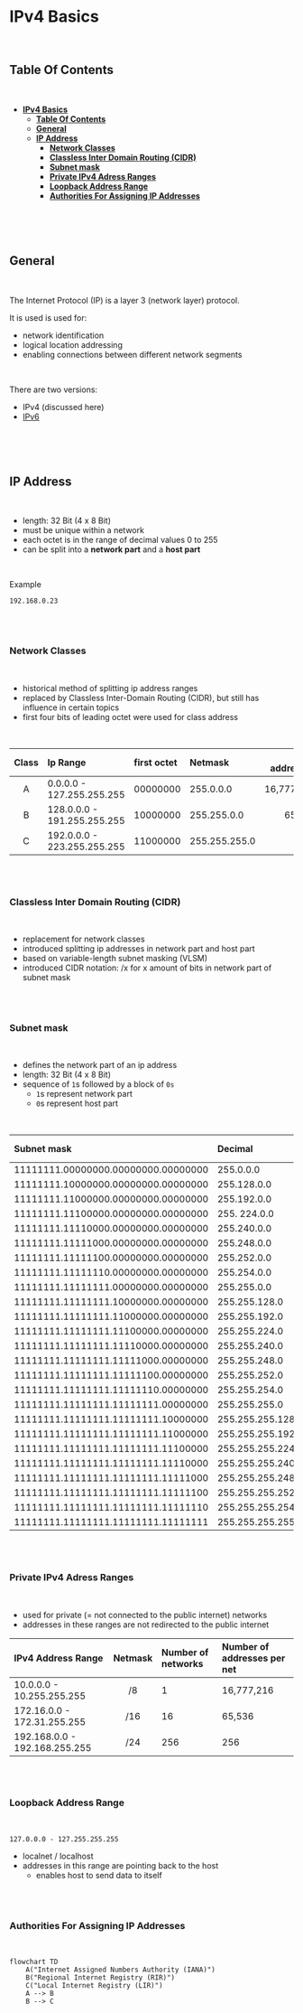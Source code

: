 # **IPv4 Basics**
<br>

## **Table Of Contents**
<br>

- [**IPv4 Basics**](#ipv4-basics)
  - [**Table Of Contents**](#table-of-contents)
  - [**General**](#general)
  - [**IP Address**](#ip-address)
    - [**Network Classes**](#network-classes)
    - [**Classless Inter Domain Routing (CIDR)**](#classless-inter-domain-routing-cidr)
    - [**Subnet mask**](#subnet-mask)
    - [**Private IPv4 Adress Ranges**](#private-ipv4-adress-ranges)
    - [**Loopback Address Range**](#loopback-address-range)
    - [**Authorities For Assigning IP Addresses**](#authorities-for-assigning-ip-addresses)

<br>
<br>
<br>

## **General**
<br>

The Internet Protocol (IP) is a layer 3 (network layer) protocol.

It is used is used for:
* network identification
* logical location addressing
* enabling connections between different network segments

<br>

There are two versions:

* IPv4 (discussed here)
* [IPv6](../IPv6/IPv6_basics.md)

<br>
<br>
<br>

## **IP Address**
<br>

* length: 32 Bit (4 x 8 Bit)
* must be unique within a network
* each octet is in the range of decimal values 0 to 255
* can be split into a **network part** and a **host part** 

<br>

Example
```
192.168.0.23
```

<br>
<br>

### **Network Classes**
<br>

* historical method of splitting ip address ranges
* replaced by Classless Inter-Domain Routing (CIDR), but still has influence in certain topics
* first four bits of leading octet were used for class address

<br>

|Class |Ip Range                       |first octet |Netmask         |Host addresses |
|:----:|:------------------------------|:-----------|:---------------|--------------:|
|A     |0.0.0.0   - 127.255.255.255    |00000000    |255.0.0.0       |16,777,214     |
|B     |128.0.0.0 - 191.255.255.255    |10000000    |255.255.0.0     |65,534         |
|C     |192.0.0.0 - 223.255.255.255    |11000000    |255.255.255.0   |254            |

<br>
<br>

### **Classless Inter Domain Routing (CIDR)**
<br>

* replacement for network classes
* introduced splitting ip addresses in network part and host part
* based on variable-length subnet masking (VLSM)
* introduced CIDR notation: /x for x amount of bits in network part of subnet mask

<br>
<br>

### **Subnet mask**
<br>

* defines the network part of an ip address
* length: 32 Bit (4 x 8 Bit)
* sequence of `1`s followed by a block of `0s`
    * `1`s represent network part
    * `0`s represent host part

<br>

|Subnet mask                         |Decimal         |CIDR Notation |Total addresses |
|:-----------------------------------|:---------------|:------------:|---------------:|
|11111111.00000000.00000000.00000000 |255.0.0.0       |/8            |16.777.214      |
|11111111.10000000.00000000.00000000 |255.128.0.0     |/9            |8.388.608       |
|11111111.11000000.00000000.00000000 |255.192.0.0     |/10           |4.194.304       |
|11111111.11100000.00000000.00000000 |255. 224.0.0     |/11           |2.097.152       |
|11111111.11110000.00000000.00000000 |255.240.0.0     |/12           |1.048.576       |
|11111111.11111000.00000000.00000000 |255.248.0.0     |/13           |524.288         |
|11111111.11111100.00000000.00000000 |255.252.0.0     |/14           |262.144         |
|11111111.11111110.00000000.00000000 |255.254.0.0     |/15           |131.072         |
|11111111.11111111.00000000.00000000 |255.255.0.0     |/16           |65.536          |
|11111111.11111111.10000000.00000000 |255.255.128.0   |/17           |32.768          |
|11111111.11111111.11000000.00000000 |255.255.192.0   |/18           |16.384          |
|11111111.11111111.11100000.00000000 |255.255.224.0   |/19           |8.192           |
|11111111.11111111.11110000.00000000 |255.255.240.0   |/20           |4.096           |
|11111111.11111111.11111000.00000000 |255.255.248.0   |/21           |2.048           |
|11111111.11111111.11111100.00000000 |255.255.252.0   |/22           |1.024           |
|11111111.11111111.11111110.00000000 |255.255.254.0   |/23           |512             |
|11111111.11111111.11111111.00000000 |255.255.255.0   |/24           |256             |
|11111111.11111111.11111111.10000000 |255.255.255.128 |/25           |128             |
|11111111.11111111.11111111.11000000 |255.255.255.192 |/26           |64              |
|11111111.11111111.11111111.11100000 |255.255.255.224 |/27           |32              |
|11111111.11111111.11111111.11110000 |255.255.255.240 |/28           |16              |
|11111111.11111111.11111111.11111000 |255.255.255.248 |/29           |8               |
|11111111.11111111.11111111.11111100 |255.255.255.252 |/30           |4               |
|11111111.11111111.11111111.11111110 |255.255.255.254 |/31           |2               |
|11111111.11111111.11111111.11111111 |255.255.255.255 |/32           |0               |

<br>
<br>

### **Private IPv4 Adress Ranges**
<br>

* used for private (= not connected to the public internet) networks
* addresses in these ranges are not redirected to the public internet

|IPv4 Address Range            |Netmask |Number of networks |Number of addresses per net |
|:-----------------------------|:------:|:------------------|:---------------------------|
|10.0.0.0    - 10.255.255.255  |/8      |1                  |16,777,216                  |
|172.16.0.0  - 172.31.255.255  |/16     |16                 |65,536                      |
|192.168.0.0 - 192.168.255.255 |/24     |256                |256                         | 

<br>
<br>

### **Loopback Address Range**
<br>

```
127.0.0.0 - 127.255.255.255
```

* localnet / localhost
* addresses in this range are pointing back to the host
  * enables host to send data to itself

<br>
<br>

### **Authorities For Assigning IP Addresses**
<br>

```mermaid
flowchart TD
    A("Internet Assigned Numbers Authority (IANA)")
    B("Regional Internet Registry (RIR)")
    C("Local Internet Registry (LIR)")
    A --> B
    B --> C
```

